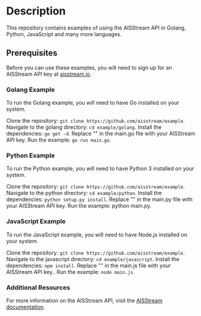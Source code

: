 # Description 
This repository contains examples of using the AISStream API in Golang, Python, JavaScript and many more languages.

## Prerequisites
Before you can use these examples, you will need to sign up for an AISStream API key at [aisstream.io](https://aisstream.io/authenticate).

### Golang Example
To run the Golang example, you will need to have Go installed on your system.

Clone the repository: `git clone https://github.com/aisstream/example`. Navigate to the golang directory: `cd example/golang`. Install the dependencies: `go get -d`. Replace "<YOUR API KEY>" in the main.go file with your AISStream API key. Run the example: `go run main.go`.
  
 
### Python Example
To run the Python example, you will need to have Python 3 installed on your system.

Clone the repository: `git clone https://github.com/aisstream/example`. Navigate to the python directory: `cd example/python`. Install the dependencies: `python setup.py install`. Replace "<YOUR API KEY>" in the main.py file with your AISStream API key. Run the example: python main.py.
  
### JavaScript Example
To run the JavaScript example, you will need to have Node.js installed on your system.

Clone the repository: `git clone https://github.com/aisstream/example`. Navigate to the javascript directory: `cd example/javascript`. Install the dependencies: `npm install`. Replace "<YOUR API KEY>" in the main.js file with your AISStream API key.. Run the example: `node main.js`.

### Additional Resources
  
For more information on the AISStream API, visit the [AISStream documentation](https://aisstream.io/documentation).
